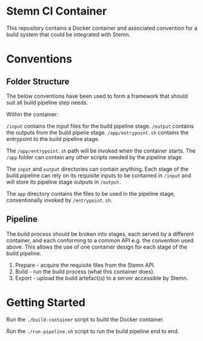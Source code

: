 # Stemn CI Container

This repository contains a Docker container and associated convention for a build system that could be integrated with Stemn.

# Conventions

## Folder Structure

The below conventions have been used to form a framework that should suit all build pipeline step needs.

Within the container:

`/input` contains the input files for the build pipeline stage.
`/output` contains the outputs from the build pipelie stage.
`/app/entrypoint.sh` contains the entrypoint to the build pipeline stage.

The `/app/entrypoint.sh` path will be invoked when the container starts. The `/app` folder can contain any other scripts needed by the pipeline stage.

The `input` and `output` directories can contain anything. Each stage of the build pipeline can rely on its requisite inputs to be contained in `/input` and will store its pipeline stage outputs in `/output`.

The `app` directory contains the files to be used in the pipeline stage, conventionally invoked by `/entrypoint.sh`.

## Pipeline

The build process should be broken into stages, each served by a different container, and each conforming to a common API e.g. the convention used above. This allows the use of one container design for each stage of the build pipeline.

1. Prepare - acquire the requisite files from the Stemn API.
2. Build - run the build process (what this container does).
3. Export - upload the build artefact(s) to a server accessible by Stemn.

# Getting Started

Run the `./build-container` script to build the Docker container.

Run the `./run-pipeline.sh` script to run the build pipeline end to end.
